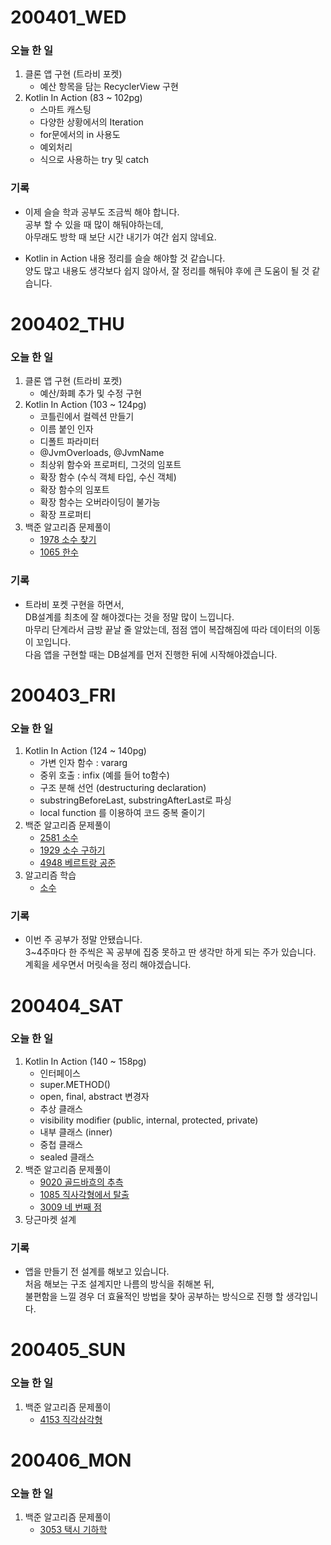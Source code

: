 # 200401_WED
### 오늘 한 일
1. 클론 앱 구현 (트라비 포켓)
    - 예산 항목을 담는 RecyclerView 구현
1. Kotlin In Action (83 ~ 102pg)
    - 스마트 캐스팅
    - 다양한 상황에서의 Iteration
    - for문에서의 in 사용도
    - 예외처리
    - 식으로 사용하는 try 및 catch
  
### 기록
- 이제 슬슬 학과 공부도 조금씩 해야 합니다.  
공부 할 수 있을 때 많이 해둬야하는데,  
아무래도 방학 때 보단 시간 내기가 여간 쉽지 않네요.

- Kotlin in Action 내용 정리를 슬슬 해야할 것 같습니다.  
양도 많고 내용도 생각보다 쉽지 않아서, 잘 정리를 해둬야 후에 큰 도움이 될 것 같습니다.

# 200402_THU
### 오늘 한 일
1. 클론 앱 구현 (트라비 포켓)
    - 예산/화폐 추가 및 수정 구현
1. Kotlin In Action (103 ~ 124pg)
    - 코틀린에서 컬렉션 만들기
    - 이름 붙인 인자
    - 디폴트 파라미터
    - @JvmOverloads, @JvmName
    - 최상위 함수와 프로퍼티, 그것의 임포트
    - 확장 함수 (수식 객체 타입, 수신 객체)
    - 확장 함수의 임포트
    - 확장 함수는 오버라이딩이 불가능
    - 확장 프로퍼티
1. 백준 알고리즘 문제풀이
    - [1978 소수 찾기](https://github.com/linear14/algorithm/commit/67974fce30eda2a3845d6a92dff1370cd69c7113)
    - [1065 한수](https://github.com/linear14/algorithm/commit/27904df7d7bcba69bef5de84ba9d3ea6bc1213a6)
  
### 기록
- 트라비 포켓 구현을 하면서,   
DB설계를 최초에 잘 해야겠다는 것을 정말 많이 느낍니다.  
마무리 단계라서 금방 끝날 줄 알았는데, 점점 앱이 복잡해짐에 따라 데이터의 이동이 꼬입니다.  
다음 앱을 구현할 때는 DB설계를 먼저 진행한 뒤에 시작해야겠습니다.

# 200403_FRI
### 오늘 한 일
1. Kotlin In Action (124 ~ 140pg)
    - 가변 인자 함수 : vararg
    - 중위 호출 : infix (예를 들어 to함수)
    - 구조 분해 선언 (destructuring declaration)
    - substringBeforeLast, substringAfterLast로 파싱
    - local function 를 이용하여 코드 중복 줄이기
1. 백준 알고리즘 문제풀이
    - [2581 소수](https://github.com/linear14/algorithm/commit/8a272ee9c18276e5ca622271cb7b18b3089237b1)
    - [1929 소수 구하기](https://github.com/linear14/algorithm/commit/dd6d5bdb535d5ee26af857b9c7aa6f89e9b4eed0)
    - [4948 베르트랑 공준](https://github.com/linear14/algorithm/commit/735b31a6a48b88415a1c18e0314d33dae560cf03)
1. 알고리즘 학습
    - [소수](https://github.com/linear14/algorithm/commit/c82b5ffc4b04235c61ebc9db45839a56b4cd047f)
  
### 기록
- 이번 주 공부가 정말 안됐습니다.  
3~4주마다 한 주씩은 꼭 공부에 집중 못하고 딴 생각만 하게 되는 주가 있습니다.  
계획을 세우면서 머릿속을 정리 해야겠습니다.


# 200404_SAT
### 오늘 한 일
1. Kotlin In Action (140 ~ 158pg)
    - 인터페이스
    - super<CLASS>.METHOD()
    - open, final, abstract 변경자
    - 추상 클래스
    - visibility modifier (public, internal, protected, private)
    - 내부 클래스 (inner)
    - 중첩 클래스
    - sealed 클래스
1. 백준 알고리즘 문제풀이
    - [9020 골드바흐의 추측](https://github.com/linear14/algorithm/commit/556462253d538253821cc5888d676ad8a9be3390)
    - [1085 직사각형에서 탈출](https://github.com/linear14/algorithm/commit/6d3a2f932ccf242b7b3dcabdc20e19ea0dbc74d1)
    - [3009 네 번째 점](https://github.com/linear14/algorithm/commit/d8e77d2d5aef68e42235a5c4662f18e5d341d3f5)
1. 당근마켓 설계
  
### 기록
- 앱을 만들기 전 설계를 해보고 있습니다.  
처음 해보는 구조 설계지만 나름의 방식을 취해본 뒤,  
불편함을 느낄 경우 더 효율적인 방법을 찾아 공부하는 방식으로 진행 할 생각입니다.

# 200405_SUN
### 오늘 한 일
1. 백준 알고리즘 문제풀이
    - [4153 직각삼각형](https://github.com/linear14/algorithm/commit/57cb5657a85c517a12fd859e0756256cb8e2ed17)
  
# 200406_MON
### 오늘 한 일
1. 백준 알고리즘 문제풀이
    - [3053 택시 기하학](https://github.com/linear14/algorithm/commit/2cc72a05b518da987707e7afbd2bdba1fb79ab4a)
  
